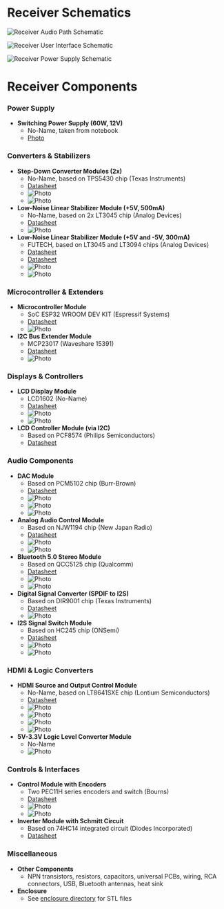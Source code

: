 # Receiver Schematics

![Receiver Audio Path Schematic](../receiver/receiver_audio_path.png)

![Receiver User Interface Schematic](../receiver/receiver_interface_control_signals.png)

![Receiver Power Supply Schematic](../receiver/receiver_power_supply_schematics.png)


# Receiver Components

### Power Supply
- **Switching Power Supply (60W, 12V)**
  - No-Name, taken from notebook
  - [Photo](../receiver/No_Name_switching_power_supply.jpg)

### Converters & Stabilizers
- **Step-Down Converter Modules (2x)**
  - No-Name, based on TPS5430 chip (Texas Instruments)
  - [Datasheet](../receiver/tps5430.pdf)
  - ![Photo](../receiver/tps5430_module1.jpg)
  - ![Photo](../receiver/tps5430_module2.jpg)
- **Low-Noise Linear Stabilizer Module (+5V, 500mA)**
  - No-Name, based on 2x LT3045 chip (Analog Devices)
  - [Datasheet](../receiver/lt3045.pdf)
  - ![Photo](../receiver/LT3045_module.jpg)
- **Low-Noise Linear Stabilizer Module (+5V and -5V, 300mA)**
  - FUTECH, based on LT3045 and LT3094 chips (Analog Devices)
  - [Datasheet](../receiver/LT3094.pdf)
  - [Datasheet](../receiver/lt3045.pdf)
  - ![Photo](../receiver/LT3094_LT3045_module_top.jpg)
  - ![Photo](../receiver/LT3094_LT3045_module_bottom.jpg)

### Microcontroller & Extenders
- **Microcontroller Module**
  - SoC ESP32 WROOM DEV KIT (Espressif Systems)
  - [Datasheet](../receiver/ESP-WROOM-32_datasheet.pdf)
  - ![Photo](../receiver/ESP32_WROOM_dev_kit.jpg)
- **I2C Bus Extender Module**
  - MCP23017 (Waveshare 15391)
  - [Datasheet](../receiver/MCP23017.pdf)
  - ![Photo](../receiver/mcp23017_module.jpg)

### Displays & Controllers
- **LCD Display Module**
  - LCD1602 (No-Name)
  - [Datasheet](../receiver/LCD1602.pdf)
  - ![Photo](../receiver/LCD1602_top.jpg)
  - ![Photo](../receiver/lcd1602_bottom.jpg)
- **LCD Controller Module (via I2C)**
  - Based on PCF8574 (Philips Semiconductors)
  - [Datasheet](../receiver/pcf8574.pdf)

### Audio Components
- **DAC Module**
  - Based on PCM5102 chip (Burr-Brown)
  - [Datasheet](../receiver/pcm5102a.pdf)
  - ![Photo](../receiver/PCM5102A_module_top1.jpg)
  - ![Photo](../receiver/PCM5102A_module_top2.jpg)
  - ![Photo](../receiver/PCM5102A_module_bottom.jpg)
- **Analog Audio Control Module**
  - Based on NJW1194 chip (New Japan Radio)
  - [Datasheet](../receiver/NJW1194.PDF)
  - ![Photo](../receiver/PCM5102A_njw1194_module_top.jpg)
  - ![Photo](../receiver/PCM5102A_njw1194_module_bottom.jpg)
- **Bluetooth 5.0 Stereo Module**
  - Based on QCC5125 chip (Qualcomm)
  - [Datasheet](../receiver/SJR-BTM525_SPEC.pdf)
  - ![Photo](../receiver/bluetooth_QCC5125_module_top.jpg)
  - ![Photo](../receiver/bluetooth_QCC5125_module_bottom.jpg)
- **Digital Signal Converter (SPDIF to I2S)**
  - Based on DIR9001 chip (Texas Instruments)
  - [Datasheet](../receiver/dir9001.pdf)
  - ![Photo](../receiver/dir9001_top.jpg)
- **I2S Signal Switch Module**
  - Based on HC245 chip (ONSemi)
  - [Datasheet](../receiver/HC245_2304223.pdf)
  - ![Photo](../receiver/i2s_switch_module.jpg)
  - ![Photo](../receiver/i2s_switch.jpg)

### HDMI & Logic Converters
- **HDMI Source and Output Control Module**
  - No-Name, based on LT8641SXE chip (Lontium Semiconductors)
  - [Datasheet](../receiver/LT8641SXE_Product_Brief.pdf)
  - ![Photo](../receiver/HDMI_module_top.jpg)
  - ![Photo](../receiver/HDMI_module_bottom2.jpg)
  - ![Photo](../receiver/HDMI_DIR9001_module_top1.jpg)
  - ![Photo](../receiver/HDMI_DIR9001_module_bottom.jpg)
- **5V-3.3V Logic Level Converter Module**
  - No-Name
  - ![Photo](../receiver/logic_level_converter.jpg)

### Controls & Interfaces
- **Control Module with Encoders**
  - Two PEC11H series encoders and switch (Bourns)
  - [Datasheet](../receiver/pec11h-1879218.pdf)
  - ![Photo](../receiver/encoders_module_top.jpg)
  - ![Photo](../receiver/encoders_module_bottom.jpg)
- **Inverter Module with Schmitt Circuit**
  - Based on 74HC14 integrated circuit (Diodes Incorporated)
  - [Datasheet](../receiver/74HC14.pdf)

### Miscellaneous
- **Other Components**
  - NPN transistors, resistors, capacitors, universal PCBs, wiring, RCA connectors, USB, Bluetooth antennas, heat sink
- **Enclosure**
  - See [enclosure directory](../enclosure) for STL files


